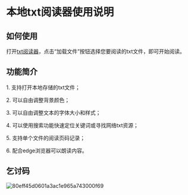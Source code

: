 # 本地txt阅读器使用说明

## 如何使用

打开[txt阅读器](https://setity.github.io)，点击“加载文件”按钮选择您要阅读的txt文件，即可开始阅读。

## 功能简介

1\. 支持打开本地存储的txt文件；

2\. 可以自由调整背景颜色；

3\. 可以自由调整文本的字体大小和样式；

4\. 可以使用搜索功能快速定位关键词或寻找网络txt资源；

5\. 支持单个文件的阅读页码记录；

6\. 配合edge浏览器可以朗读内容。

## 乞讨码
![80eff45d0601a3ac1e965a743000f69](https://github.com/setity/setity.github.io/assets/163283893/c00195cf-1990-400c-bd5f-dc19848f0b97)
